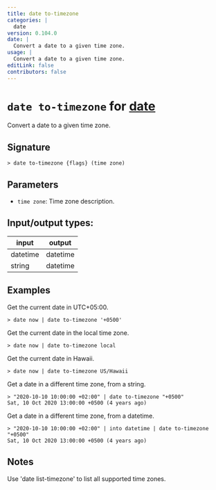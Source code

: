 ```yaml
---
title: date to-timezone
categories: |
  date
version: 0.104.0
date: |
  Convert a date to a given time zone.
usage: |
  Convert a date to a given time zone.
editLink: false
contributors: false
---
```

<!-- This file is automatically generated. Please edit the command in https://github.com/nushell/nushell instead. -->

# `date to-timezone` for [date](/commands/categories/date.md)

<div class='command-title'>Convert a date to a given time zone.</div>

## Signature

```> date to-timezone {flags} (time zone)```

## Parameters

 -  `time zone`: Time zone description.


## Input/output types:

| input    | output   |
| -------- | -------- |
| datetime | datetime |
| string   | datetime |
## Examples

Get the current date in UTC+05:00.
```nu
> date now | date to-timezone '+0500'

```

Get the current date in the local time zone.
```nu
> date now | date to-timezone local

```

Get the current date in Hawaii.
```nu
> date now | date to-timezone US/Hawaii

```

Get a date in a different time zone, from a string.
```nu
> "2020-10-10 10:00:00 +02:00" | date to-timezone "+0500"
Sat, 10 Oct 2020 13:00:00 +0500 (4 years ago)
```

Get a date in a different time zone, from a datetime.
```nu
> "2020-10-10 10:00:00 +02:00" | into datetime | date to-timezone "+0500"
Sat, 10 Oct 2020 13:00:00 +0500 (4 years ago)
```

## Notes
Use 'date list-timezone' to list all supported time zones.